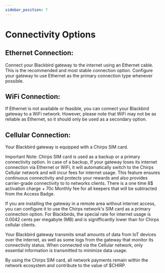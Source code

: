 ```yaml
---
sidebar_position: 7
---
```


# Connectivity Options

## Ethernet Connection: 

Connect your Blackbird gateway to the internet using an Ethernet cable. This is the recommended and most stable connection option. Configure your gateway to use Ethernet as the primary connection type whenever possible.

## WiFi Connection: 

If Ethernet is not available or feasible, you can connect your Blackbird gateway to a WiFi network. However, please note that WiFi may not be as reliable as Ethernet, so it should only be used as a secondary option.

## Cellular Connection: 

Your Blackbird gateway is equipped with a Chirps SIM card. 

Important Note: Chirps SIM card is used as a backup or a primary connectivity option. In case of a backup, If your gateway loses its internet connection via Ethernet or WiFi, it will automatically switch to the Chirps Cellular network and will incur fees for internet usage. This feature ensures continuous connectivity and protects your rewards and also provides carrier-grade connectivity to to networks clients. There is a one time 8$ activation charge + 70c Monthly fee for all keepers that will be subtracted from the Access Badge. 

If you are installing the gateway in a remote area without internet access, you can configure it to use the Chirps network's SIM card as a primary connection option. For Blackbirds, the special rate for internet usage is 0.0042 cents per megabyte (MB) and is signifficantly lower than for Chirps cellular clients.

Your Blackbird gateway transmits small amounts of data from IoT devices over the internet, as well as some logs from the gateway that monitor its connectivity status. When connected via the Cellular network, only essential information is transmitted to minimize data usage.

By using the Chirps SIM card, all network payments remain within the network ecosystem and contribute to the value of $CHIRP.
